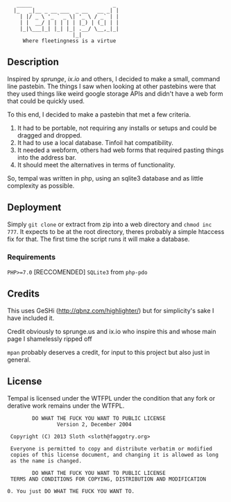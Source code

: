        _____                          _
      |_   _|__ _ __ ___  _ __   __ _| |
        | |/ _ \ '_ ` _ \| '_ \ / _` | |
        | |  __/ | | | | | |_) | (_| | |
        |_|\___|_| |_| |_| .__/ \__,_|_|
                         |_|
	     Where fleetingness is a virtue
       
## Description
Inspired by *sprunge*, *ix.io* and others, I decided to make a small, command line pastebin. The things I saw when looking at other pastebins were that they used things like weird google storage APIs and didn't have a web form that could be quickly used.

To this end, I decided to make a pastebin that met a few criteria.
1. It had to be portable, not requiring any installs or
	setups and could be dragged and dropped.
2. It had to use a local database. Tinfoil hat compatibility.
3. It needed a webform, others had web forms that required
	pasting things into the address bar.
4. It should meet the alternatives in terms of functionality.

So, tempal was written in php, using an sqlite3 database and as little complexity as possible.

## Deployment
Simply `git clone` or extract from zip into a web directory and `chmod inc 777`. It expects to be at the root directory, theres probably a simple htaccess fix for that. The first time the script runs it will make a database.

### Requirements  
`PHP>=7.0`  [RECCOMENDED]
`SQLite3` from `php-pdo`  

## Credits
This uses GeSHi (http://qbnz.com/highlighter/) but for simplicity's sake I have included it.

Credit obviously to sprunge.us and ix.io who inspire this and whose main page I shamelessly ripped off

`mpan` probably deserves a credit, for input to this project but also just in general.

## License
Tempal is licensed under the WTFPL under the condition that any fork or derative work remains under the WTFPL.

            DO WHAT THE FUCK YOU WANT TO PUBLIC LICENSE
                    Version 2, December 2004

	 Copyright (C) 2013 Sloth <sloth@faggotry.org>

	 Everyone is permitted to copy and distribute verbatim or modified
	 copies of this license document, and changing it is allowed as long
	 as the name is changed.

            DO WHAT THE FUCK YOU WANT TO PUBLIC LICENSE
     TERMS AND CONDITIONS FOR COPYING, DISTRIBUTION AND MODIFICATION

    0. You just DO WHAT THE FUCK YOU WANT TO.
